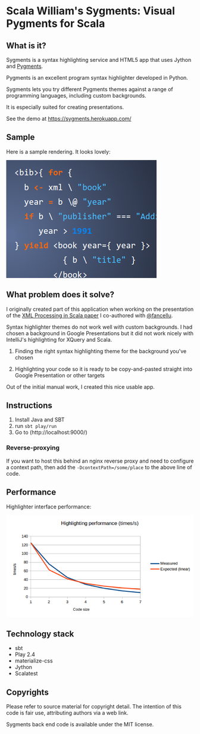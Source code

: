 # Scala William's Sygments: Visual Pygments for Scala

## What is it?

Sygments is a syntax highlighting service and HTML5 app that uses Jython and [Pygments](http://pygments.org/).

Pygments is an excellent program syntax highlighter developed in Python.

Sygments lets you try different Pygments themes against a range of programming languages, including custom backgrounds.

It is especially suited for creating presentations.

See the demo at https://sygments.herokuapp.com/

## Sample

Here is a sample rendering. It looks lovely:

![A cut out from the slides](theme.png)

## What problem does it solve?

I originally created part of this application when working on the presentation of the [XML Processing in Scala paper](http://tinyurl.com/XMLLondon2014-XMLScala) I co-authored with [@fancellu](https://github.com/fancellu/).

Syntax highlighter themes do not work well with custom backgrounds. I had chosen a background in Google Presentations but it did not work nicely with IntelliJ's highlighting for XQuery and Scala.

1. Finding the right syntax highlighting theme for the background you've chosen

2. Highlighting your code so it is ready to be copy-and-pasted straight into Google Presentation or other targets

Out of the initial manual work, I created this nice usable app.

## Instructions

1. Install Java and SBT
2. run ```sbt play/run```
3. Go to (http://localhost:9000/)

### Reverse-proxying 

If you want to host this behind an nginx reverse proxy and need to configure a context path, then add the ```-DcontextPath=/some/place``` to the above line of code.

## Performance

Highlighter interface performance:

![Interface performance](performance.png)

## Technology stack

  * sbt
  * Play 2.4
  * materialize-css
  * Jython
  * Scalatest

## Copyrights

Please refer to source material for copyright detail. The intention of this code is fair use, attributing authors via a web link.

Sygments back end code is available under the MIT license.
